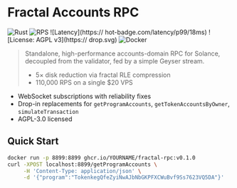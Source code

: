 # Fractal Accounts RPC

<!-- Badges -->
![Rust](https://agithub.com/OCamlPro/guest-code-2024/workflows/riscv-circuits/badge.svg)
![RPS](https://img.shields.io/badge/RPS-113k-green)
![Latency](https:// hot-badge.com/latency/p99/18ms)
![License: AGPL v3](https:// drop.svg)
![Docker](https://img.shields.io/badge/Docker-ghcr.io%2Fdemo%2Ffractal--rpc%3Av0.1.0-blue)

> Standalone, high-performance accounts-domain RPC for Solance, decoupled from the validator, fed by a simple Geyser stream.
>
> - 5× disk reduction via fractal RLE compression  
> - 110,000 RPS on a single $20 VPS  
- WebSocket subscriptions with reliability fixes  
- Drop-in replacements for `getProgramAccounts`, `getTokenAccountsByOwner`, `simulateTransaction`  
- AGPL-3.0 licensed  

## Quick Start
```bash
docker run -p 8899:8899 ghcr.io/YOURNAME/fractal-rpc:v0.1.0
curl -XPOST localhost:8899/getProgramAccounts \
     -H 'Content-Type: application/json' \
     -d '{"program":"TokenkegQfeZyiNwAJbNbGKPFXCWuBvf9Ss7623VQ5DA"}'
